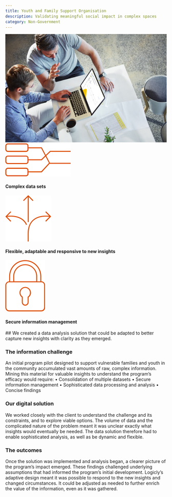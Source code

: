 ```yaml
---
title: Youth and Family Support Organisation
description: Validating meaningful social impact in complex spaces
category: Non-Government
---
```

<div class="grid grid-cols-12">

<div class="col-span-12 project-images">
    <img src="/Projects/Images/12_Youth_and_Family_Support_Organisation/Youth-and-Family-Support-Organisation-coworkers-looking-at-laptop-graph.jpg" />
</div>

<div class="col-span-3 icons-sidebar">
<div>

<img src="/Projects/Icons/12_Youth_and_Family_Support_Organisation/Complex_data_sets.svg" />

#### Complex data sets

</div>
<div>

<img src="/Projects/Icons/12_Youth_and_Family_Support_Organisation/Flexible_adaptable_responsive_to_new_insights.svg" />

#### Flexible, adaptable and responsive to new insights

</div>
<div>

<img src="/Projects/Icons/12_Youth_and_Family_Support_Organisation/Secure_information_management.svg" />

#### Secure information management

</div>
</div>

<div class="col-span-9 project-text">
<div>
## We created a data analysis solution that could be adapted to better capture new insights with clarity as they emerged.

### The information challenge
An initial program pilot designed to support vulnerable families and youth in the community accumulated vast amounts of raw, complex information.
Mining this material for valuable insights to understand the program’s efficacy would require:
• Consolidation of multiple datasets
• Secure information management
• Sophisticated data processing and analysis • Concise findings

### Our digital solution
We worked closely with the client to understand the challenge and its constraints, and to explore viable options.
The volume of data and the complicated nature of the problem meant it was unclear exactly what insights would eventually be needed. The data solution therefore had to enable sophisticated analysis, as well as be dynamic and flexible.

### The outcomes
Once the solution was implemented and analysis began, a clearer picture of the program’s impact emerged. These findings challenged underlying assumptions that had informed the program’s initial development.
Logicly’s adaptive design meant it was possible to respond to the new insights and changed circumstances. It could be adjusted as needed to further enrich the value of the information, even as it was gathered.


</div>
</div>
</div>
